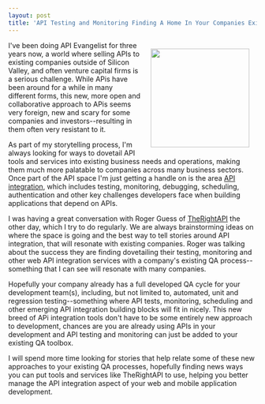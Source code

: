 ```yaml
---
layout: post
title: 'API Testing and Monitoring Finding A Home In Your Companies Existing QA Process'
---
```

<p><img style="padding: 15px;" src="https://s3.amazonaws.com/kinlane-productions/bw-icons/bw-qa.jpeg" alt="" width="200" align="right" /></p>
<p>I've been doing API Evangelist for three years now, a world where selling APIs to existing companies outside of Silicon Valley, and often venture capital firms is a serious challenge. While APis have been around for a while in many different forms, this new, more open and collaborative approach to APis seems very foreign, new and scary for some companies and investors--resulting in them often very resistant to it.</p>
<p>As part of my storytelling process, I'm always looking for ways to dovetail API tools and services into existing business needs and operations, making them much more palatable to companies across many business sectors.  Once part of the API space I'm just getting a handle on is the area&nbsp;<a title="API Integration" href="http://integration.apievangelist.com">API integration</a>, which includes testing, monitoring, debugging, scheduling, authentication and other key challenges developers face when building applications that depend on APIs.</p>
<p>I was having a great conversation with Roger Guess of <a title="TheRightAPI" href="http://therightapi.com">TheRightAPI</a> the other day, which I try to do regularly. We are always brainstorming ideas on where the space is going and the best way to tell stories around API integration, that will resonate with existing companies. Roger was talking about the success they are finding dovetailing their testing, monitoring and other web API integration services with a company's existing QA process--something that I can see will resonate with many companies.</p>
<p>Hopefully your company already has a full developed QA cycle for your development team(s), including, but not limited to, automated, unit and regression testing--something where API tests, monitoring, scheduling and other emerging API integration building blocks will fit in nicely. This new breed of APi integration tools don't have to be some entirely new approach to development, chances are you are already using APIs in your development and API testing and monitoring can just be added to your existing QA toolbox.</p>
<p>I will spend more time looking for stories that help relate some of these new approaches to your existing QA processes, hopefully finding news ways you can put tools and services like TheRightAPI to use, helping you better manage the API integration aspect of your web and mobile application development.</p>